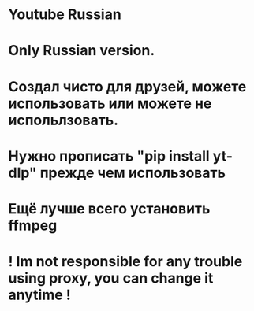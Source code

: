 # Youtube Russian
# Only Russian version.
# Создал чисто для друзей, можете использовать или можете не испольлзовать.
# Нужно прописать "pip install yt-dlp" прежде чем использовать
# Ещё лучше всего установить ffmpeg
# ! Im not responsible for any trouble using proxy, you can change it anytime !
